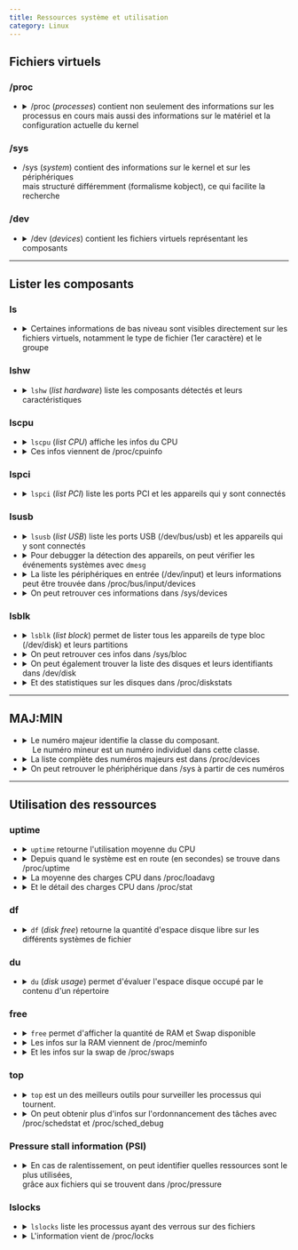 ```yaml
---
title: Ressources système et utilisation
category: Linux
---
```


## Fichiers virtuels

### /proc

* <details>
  <summary>
    /proc (<i>processes</i>) contient non seulement des informations sur les processus en cours  
    mais aussi des informations sur le matériel et la configuration actuelle du kernel
  </summary>

  <pre lang="bash">
  $ cat /proc/version_signature
  Ubuntu 5.4.0-122.138~18.04.1-generic 5.4.192
  $
  $ cat /proc/version
  Linux version 5.4.0-122-generic (buildd@lcy02-amd64-035) (gcc version 7.5.0 (Ubuntu 7.5.0-3ubuntu1~18.04)) #138~18.04.1-Ubuntu SMP Fri Jun 24 14:14:03 UTC 2022
  $
  $ cat /proc/cmdline
  BOOT_IMAGE=/boot/vmlinuz-5.4.0-122-generic root=UUID=28a25b21-4cc8-484e-bebe-1d133ce62468 ro quiet splash vt.handoff=1
  </pre>

  <table>
  <tr>
    <th>Fichier</th>
    <th>Description</th>
  </tr>
  <tr>
    <td>
      <code>/proc/cmdline</code>
    </td>
    <td>
      Informations passées au kernel pendant le démarrage
    </td>
  </tr>
  <tr>
    <td>
      <code>/proc/meminfo</code>
    </td>
    <td>
      Informations sur l'utilisation de la mémoire du kernel
    </td>
  </tr>
  <tr>
    <td>
      <code>/proc/modules</code>
    </td>
    <td>
      Modules chargés dans le kernel
    </td>
  </tr>
  <tr><td></td><td></td></tr>
  <tr>
    <td>
      <code>/proc/dma</code>
    </td>
    <td>
      (direct memory access) Canaux pouvant envoyer des données directement en mémoire, sans passer par le CPU
    </td>
  </tr>
  <tr>
    <td>
      <code>/proc/interrupts</code>
    </td>
    <td>
      Interruptions, permet au CPU de savoir quel périphérique a des données à lui envoyer
    </td>
  </tr>
  <tr>
    <td>
      <code>/proc/ioports</code>
    </td>
    <td>
      Emplacements mémoire où le CPU et les autres composants matériel s'envoient des données — dans les deux sens
    </td>
  </tr>
  <tr><td></td><td></td></tr>
  <tr>
    <td>
      <code>/proc/ide/*</code>
    </td>
    <td>
      Configurations des bus IDE
    </td>
  </tr>
  <tr>
    <td>
      <code>/proc/scsi/*</code>
    </td>
    <td>
      Configurations des appareils SCSI
    </td>
  </tr>
  <tr>
    <td>
      <code>/proc/scsi/device_info</code>
    </td>
    <td>
      Liste des appareils SCSI reconnus
    </td>
  </tr>
  <tr>
    <td>
      <code>/proc/bus/usb/*</code>
    </td>
    <td>
      Configurations des bus USB
    </td>
  </tr>
  <tr>
    <td>
      <code>/proc/bus/pci/*</code>
    </td>
    <td>
      Configurations des bus PCI
    </td>
  </tr>
  <tr>
    <td>
      <code>/proc/device-tree/*</code>
    </td>
    <td>
      Configuration OpenFirmware, utilisé sur les plateformes PowerPC
    </td>
  </tr>
  </table>

  Pour plus d'infos: <code>man 5 proc</code>
  </details>

### /sys

* /sys (*system*) contient des informations sur le kernel et sur les périphériques  
  mais structuré différemment (formalisme kobject), ce qui facilite la recherche

### /dev

* <details>
  <summary>
    /dev (<i>devices</i>) contient les fichiers virtuels représentant les composants
  </summary>

  <pre lang="bash">
  $ ls -l /dev/nvme0n1 /dev/tty2
  brw-rw---- 1 root disk 259, 0 août  19 08:04 /dev/nvme0n1
  crw--w---- 1 root tty    4, 2 août  19 08:04 /dev/tty2
  </pre>

  <table>
  <tr>
    <th>Fichier</th>
    <th>Description</th>
  </tr>
  <tr>
    <td><code>/dev/bus/usb/*</code></td>
    <td>Port USB</td>
  </tr>
  <tr>
    <td><code>/dev/hd*</code></td>
    <td>Disque PATA</td>
  </tr>
  <tr>
    <td><code>/dev/sd*</code></td>
    <td>Disque SATA & SCSI</td>
  </tr>
  <tr>
    <td><code>/dev/nvme*</code></td>
    <td>Disque PCI Express</td>
  </tr>
  <tr>
    <td><code>/dev/tty*</code></td>
    <td>Terminal</td>
  </tr>
  <tr>
    <td><code>/dev/sr*</code></td>
    <td>Lecteur optique</td>
  </tr>
  <tr>
    <td><code>/dev/fd*</code></td>
    <td>(floppy disk) Disquette</td>
  </tr>
  </table>
  </details>

---

## Lister les composants

### ls

* <details>
  <summary>
    Certaines informations de bas niveau sont visibles directement sur les fichiers virtuels,  
    notamment le type de fichier (1er caractère) et le groupe
  </summary>

  <pre lang="bash">
  $ ls -l /dev/nvme0n1 /dev/tty2
  brw-rw---- 1 root disk 259, 0 août  19 08:04 /dev/nvme0n1
  crw--w---- 1 root tty    4, 2 août  19 08:04 /dev/tty2
  </pre>

  <table>
  <tr>
    <th>Exemple</th>
    <th>Groupe</th>
    <th>Type</th>
    <th>Description</th>
  </tr>
  <tr>
    <td><code>/dev/nvme0n1</code></td>
    <td>disk</td>
    <td>b</td>
    <td>Un disque, appareil qui transfère des données en bloc</td>
  </tr>
  <tr>
    <td><code>/dev/tty2</code></td>
    <td>tty</td>
    <td>c</td>
    <td>Un terminal, appareil virtuel qui transfère des données caractère par caractère</td>
  </tr>
  </table>
  </details>

### lshw

* <details>
  <summary>
    <code>lshw</code> (<i>list hardware</i>) liste les composants détectés et leurs caractéristiques
  </summary>

  <pre lang="bash">
  # lshw > lshw
  # grep -Fn '*' lshw | head
  9:  *-core
  16:     *-firmware
  25:     *-cpu
  40:        *-cache:0
  48:        *-cache:1
  56:        *-cache:2
  64:     *-memory
  69:        *-bank:0
  79:        *-bank:1
  89:     *-pci
  </pre>
  </details>

### lscpu

* <details>
  <summary>
    <code>lscpu</code> (<i>list CPU</i>) affiche les infos du CPU
  </summary>

  <pre lang="bash">
  $ lscpu
  Architecture:        x86_64
  CPU op-mode(s):      32-bit, 64-bit
  Byte Order:          Little Endian
  CPU(s):              8
  On-line CPU(s) list: 0-7
  Thread(s) per core:  2
  Core(s) per socket:  4
  Socket(s):           1
  NUMA node(s):        1
  Vendor ID:           GenuineIntel
  CPU family:          6
  Model:               142
  Model name:          Intel(R) Core(TM) i7-10510U CPU @ 1.80GHz
  Stepping:            12
  CPU MHz:             800.124
  CPU max MHz:         4900,0000
  CPU min MHz:         400,0000
  BogoMIPS:            4599.93
  Virtualisation:      VT-x
  L1d cache:           32K
  L1i cache:           32K
  L2 cache:            256K
  L3 cache:            8192K
  NUMA node0 CPU(s):   0-7
  Flags:               fpu vme de pse tsc msr pae mce cx8 apic sep mtrr pge mca cmov pat pse36 clflush dts acpi mmx fxsr sse sse2 ss ht tm pbe syscall nx pdpe1gb rdtscp lm constant_tsc art arch_perfmon pebs bts rep_good nopl xtopology nonstop_tsc cpuid aperfmperf pni pclmulqdq dtes64 monitor ds_cpl vmx est tm2 ssse3 sdbg fma cx16 xtpr pdcm pcid sse4_1 sse4_2 x2apic movbe popcnt tsc_deadline_timer aes xsave avx f16c rdrand lahf_lm abm 3dnowprefetch cpuid_fault epb invpcid_single ssbd ibrs ibpb stibp ibrs_enhanced tpr_shadow vnmi flexpriority ept vpid ept_ad fsgsbase tsc_adjust bmi1 avx2 smep bmi2 erms invpcid mpx rdseed adx smap clflushopt intel_pt xsaveopt xsavec xgetbv1 xsaves dtherm ida arat pln pts hwp hwp_notify hwp_act_window hwp_epp md_clear flush_l1d arch_capabilities
  </pre>
  </details>

* <details>
  <summary>
    Ces infos viennent de /proc/cpuinfo
  </summary>

  <pre lang="bash">
  $ head /proc/cpuinfo
  processor : 0
  vendor_id : GenuineIntel
  cpu family  : 6
  model   : 142
  model name  : Intel(R) Core(TM) i7-10510U CPU @ 1.80GHz
  stepping  : 12
  microcode : 0xf0
  cpu MHz   : 800.029
  cache size  : 8192 KB
  physical id : 0
  </pre>
  </details>

### lspci

* <details>
  <summary>
    <code>lspci</code> (<i>list PCI</i>) liste les ports PCI et les appareils qui y sont connectés
  </summary>

  -t (<i>tree</i>) pour afficher les infos en arbre<br>  
  -v, -vv ou -vvv (<i>verbose</i>) pour un mode plus verbeux

  <pre lang="bash">
  $ lspci | head
  00:00.0 Host bridge: Intel Corporation Device 9b61 (rev 0c)
  00:02.0 VGA compatible controller: Intel Corporation Device 9b41 (rev 02)
  00:04.0 Signal processing controller: Intel Corporation Xeon E3-1200 v5/E3-1500 v5/6th Gen Core Processor Thermal Subsystem (rev 0c)
  00:08.0 System peripheral: Intel Corporation Xeon E3-1200 v5/v6 / E3-1500 v5 / 6th/7th Gen Core Processor Gaussian Mixture Model
  00:12.0 Signal processing controller: Intel Corporation Device 02f9
  00:14.0 USB controller: Intel Corporation Device 02ed
  00:14.2 RAM memory: Intel Corporation Device 02ef
  00:15.0 Serial bus controller [0c80]: Intel Corporation Device 02e8
  00:15.1 Serial bus controller [0c80]: Intel Corporation Device 02e9
  00:16.0 Communication controller: Intel Corporation Device 02e0
  </pre>

  <pre lang="bash">
  $ lspci -t -vvv
  -[0000:00]-+-00.0  Intel Corporation Device 9b61
             +-02.0  Intel Corporation Device 9b41
             +-04.0  Intel Corporation Xeon E3-1200 v5/E3-1500 v5/6th Gen Core Processor Thermal Subsystem
             +-08.0  Intel Corporation Xeon E3-1200 v5/v6 / E3-1500 v5 / 6th/7th Gen Core Processor Gaussian Mixture Model
             +-12.0  Intel Corporation Device 02f9
             +-14.0  Intel Corporation Device 02ed
             +-14.2  Intel Corporation Device 02ef
             +-15.0  Intel Corporation Device 02e8
             +-15.1  Intel Corporation Device 02e9
             +-16.0  Intel Corporation Device 02e0
             +-1c.0-[01]----00.0  Realtek Semiconductor Co., Ltd. RTS525A PCI Express Card Reader
             +-1c.6-[02]----00.0  Intel Corporation Device 2723
             +-1d.0-[03-70]----00.0-[04-70]--+-00.0-[05]----00.0  Intel Corporation JHL6540 Thunderbolt 3 NHI (C step) [Alpine Ridge 4C 2016]
             |                               +-01.0-[06-3a]--
             |                               +-02.0-[3b]----00.0  Intel Corporation JHL6540 Thunderbolt 3 USB Controller (C step) [Alpine Ridge 4C 2016]
             |                               \-04.0-[3c-70]--
             +-1d.4-[71]----00.0  SK hynix Device 174a
             +-1f.0  Intel Corporation Device 0284
             +-1f.3  Intel Corporation Device 02c8
             +-1f.4  Intel Corporation Device 02a3
             \-1f.5  Intel Corporation Device 02a4
  </pre>

  Les infos affichées sont:
  <ol>
  <li>adresse physique</li>
  <li>classe</li>
  <li>fabricant</li>
  <li>appareil</li>
  <li>révision (optionnel)</li>
  <li>interface de programmation (optionnel)</li>
  </ol>
  </details>

### lsusb

* <details>
  <summary>
    <code>lsusb</code> (<i>list USB</i>) liste les ports USB (/dev/bus/usb) et les appareils qui y sont connectés
  </summary>

  <pre lang="bash">
  $ lsusb
  Bus 004 Device 001: ID 1d6b:0003 Linux Foundation 3.0 root hub
  Bus 003 Device 001: ID 1d6b:0002 Linux Foundation 2.0 root hub
  Bus 002 Device 002: ID 05e3:0626 Genesys Logic, Inc. 
  Bus 002 Device 001: ID 1d6b:0003 Linux Foundation 3.0 root hub
  Bus 001 Device 003: ID 8087:0029 Intel Corp. 
  Bus 001 Device 002: ID 0c45:6723 Microdia 
  Bus 001 Device 004: ID 27c6:5385  
  Bus 001 Device 007: ID 1bcf:0005 Sunplus Innovation Technology Inc. Optical Mouse
  Bus 001 Device 009: ID 046d:c52b Logitech, Inc. Unifying Receiver
  Bus 001 Device 008: ID 0bda:2171 Realtek Semiconductor Corp. 
  Bus 001 Device 005: ID 05e3:0610 Genesys Logic, Inc. 4-port hub
  Bus 001 Device 001: ID 1d6b:0002 Linux Foundation 2.0 root hub
  </pre>
  </details>

* <details>
  <summary>
    Pour debugger la détection des appareils, on peut vérifier les événements systèmes avec <code>dmesg</code>
  </summary>

  <pre lang="bash">
  $ dmesg
  ...
  [   67.042586] usb 1-1: new high-speed USB device number 5 using xhci_hcd
  [   67.211103] usb 1-1: New USB device found, idVendor=05e3, idProduct=0610, bcdDevice=62.13
  [   67.211106] usb 1-1: New USB device strings: Mfr=1, Product=2, SerialNumber=0
  [   67.211108] usb 1-1: Product: USB2.1 Hub
  [   67.211109] usb 1-1: Manufacturer: GenesysLogic
  [   67.212733] hub 1-1:1.0: USB hub found
  [   67.215026] hub 1-1:1.0: 4 ports detected
  [   67.554519] usb 1-1.3: new full-speed USB device number 6 using xhci_hcd
  [   67.681961] usb 1-1.3: New USB device found, idVendor=046d, idProduct=c52b, bcdDevice=24.11
  [   67.681963] usb 1-1.3: New USB device strings: Mfr=1, Product=2, SerialNumber=0
  [   67.681963] usb 1-1.3: Product: USB Receiver
  [   67.681964] usb 1-1.3: Manufacturer: Logitech
  [   67.798712] usb 1-1.4: new low-speed USB device number 7 using xhci_hcd
  [   67.928769] usb 1-1.4: New USB device found, idVendor=1bcf, idProduct=0005, bcdDevice= 0.14
  [   67.928775] usb 1-1.4: New USB device strings: Mfr=0, Product=2, SerialNumber=0
  [   67.928778] usb 1-1.4: Product: USB Optical Mouse
  </pre>
  </details>

* <details>
  <summary>
    La liste les périphériques en entrée (/dev/input) et leurs informations peut être trouvée dans /proc/bus/input/devices
  </summary>

  <pre lang="bash">
  $ cat /proc/bus/input/devices
  ...
  I: Bus=0003 Vendor=1bcf Product=0005 Version=0110
  N: Name="USB Optical Mouse"
  P: Phys=usb-0000:00:14.0-1.4/input0
  S: Sysfs=/devices/pci0000:00/0000:00:14.0/usb1/1-1/1-1.4/1-1.4:1.0/0003:1BCF:0005.0005/input/input27
  U: Uniq=
  H: Handlers=mouse4 event21 
  B: PROP=0
  B: EV=17
  B: KEY=1f0000 0 0 0 0
  B: REL=1943
  B: MSC=10
  </pre>
  </details>

* <details>
  <summary>
    On peut retrouver ces informations dans /sys/devices
  </summary>

  <pre lang="bash">
  $ sysfs=/devices/pci0000:00/0000:00:14.0/usb1/1-1/1-1.4/1-1.4:1.0/0003:1BCF:0005.0005/input/input27
  $ cd /sys$sysfs
  $
  $ ls -l
  total 0
  drwxr-xr-x 2 root root    0 août  20 05:17 capabilities
  lrwxrwxrwx 1 root root    0 août  20 06:15 device -> ../../../0003:1BCF:0005.0005
  drwxr-xr-x 3 root root    0 août  20 05:17 event21
  drwxr-xr-x 2 root root    0 août  20 05:17 id
  -r--r--r-- 1 root root 4096 août  20 06:15 modalias
  drwxr-xr-x 3 root root    0 août  20 05:17 mouse4
  -r--r--r-- 1 root root 4096 août  20 05:17 name
  -r--r--r-- 1 root root 4096 août  20 05:17 phys
  drwxr-xr-x 2 root root    0 août  20 06:15 power
  -r--r--r-- 1 root root 4096 août  20 05:17 properties
  lrwxrwxrwx 1 root root    0 août  20 05:17 subsystem -> ../../../../../../../../../../class/input
  -rw-r--r-- 1 root root 4096 août  20 05:17 uevent
  -r--r--r-- 1 root root 4096 août  20 06:15 uniq
  $
  $ grep -r '' . 2>/dev/null
  ./uevent:PRODUCT=3/1bcf/5/110
  ./uevent:NAME="USB Optical Mouse"
  ./uevent:PHYS="usb-0000:00:14.0-1.4/input0"
  ./uevent:UNIQ=""
  ./uevent:PROP=0
  ./uevent:EV=17
  ./uevent:KEY=1f0000 0 0 0 0
  ./uevent:REL=1943
  ./uevent:MSC=10
  ./uevent:MODALIAS=input:b0003v1BCFp0005e0110-e0,1,2,4,k110,111,112,113,114,r0,1,6,8,B,C,am4,lsfw
  ./capabilities/rel:1943
  ./capabilities/abs:0
  ./capabilities/ff:0
  ./capabilities/led:0
  ./capabilities/sw:0
  ./capabilities/key:1f0000 0 0 0 0
  ./capabilities/msc:10
  ./capabilities/snd:0
  ./capabilities/ev:17
  ./mouse4/uevent:MAJOR=13
  ./mouse4/uevent:MINOR=36
  ./mouse4/uevent:DEVNAME=input/mouse4
  ./mouse4/power/runtime_active_time:0
  ./mouse4/power/runtime_active_kids:0
  ./mouse4/power/runtime_usage:0
  ./mouse4/power/runtime_status:unsupported
  ./mouse4/power/async:disabled
  ./mouse4/power/runtime_suspended_time:0
  ./mouse4/power/runtime_enabled:disabled
  ./mouse4/power/control:auto
  ./mouse4/dev:13:36
  ./power/runtime_active_time:0
  ./power/runtime_active_kids:0
  ./power/runtime_usage:0
  ./power/runtime_status:unsupported
  ./power/async:disabled
  ./power/runtime_suspended_time:0
  ./power/runtime_enabled:disabled
  ./power/control:auto
  ./uniq:
  ./event21/uevent:MAJOR=13
  ./event21/uevent:MINOR=85
  ./event21/uevent:DEVNAME=input/event21
  ./event21/power/runtime_active_time:0
  ./event21/power/runtime_active_kids:0
  ./event21/power/runtime_usage:0
  ./event21/power/runtime_status:unsupported
  ./event21/power/async:disabled
  ./event21/power/runtime_suspended_time:0
  ./event21/power/runtime_enabled:disabled
  ./event21/power/control:auto
  ./event21/dev:13:85
  ./properties:0
  ./id/bustype:0003
  ./id/vendor:1bcf
  ./id/product:0005
  ./id/version:0110
  ./phys:usb-0000:00:14.0-1.4/input0
  ./name:USB Optical Mouse
  ./modalias:input:b0003v1BCFp0005e0110-e0,1,2,4,k110,111,112,113,114,r0,1,6,8,B,C,am4,lsfw
  </pre>
  </details>

### lsblk

* <details>
  <summary>
    <code>lsblk</code> (<i>list block</i>) permet de lister tous les appareils de type bloc (/dev/disk) et leurs partitions
  </summary>

  -o (<i>output</i>) pour sélectionner les colonnes à afficher

  <pre lang="bash">
  $ lsblk | grep -v ^loop
  NAME        MAJ:MIN RM   SIZE RO TYPE MOUNTPOINT
  nvme0n1     259:0    0   477G  0 disk 
  ├─nvme0n1p1 259:1    0   512M  0 part /boot/efi
  └─nvme0n1p2 259:2    0 476,4G  0 part /
  </pre>

  <pre lang="bash">
  $ lsblk -o NAME,LOG-SEC,SIZE,TYPE,WWN,SERIAL,MODEL /dev/nvme0n1
  NAME        LOG-SEC   SIZE TYPE WWN                                  SERIAL               MODEL
  nvme0n1         512   477G disk eui.ace42e000613de752ee4ac0000000001    CD0BN57381090BC4A PC711 NVMe SK hynix 512GB               
  ├─nvme0n1p1     512   512M part eui.ace42e000613de752ee4ac0000000001                      
  └─nvme0n1p2     512 476,4G part eui.ace42e000613de752ee4ac0000000001     
  </pre>

  Liste des infos disponibles: <code>lsblk --help</code>
  </details>

* <details>
  <summary>
    On peut retrouver ces infos dans /sys/bloc
  </summary>

  <pre lang="bash">
  $ cat /sys/block/nvme0n1/size
  1000215216

  $ cat /sys/block/nvme0n1/queue/logical_block_size
  512

  $ echo $((1000215216*512))
  512110190592
  </pre>
  </details>

* <details>
  <summary>
    On peut également trouver la liste des disques et leurs identifiants dans /dev/disk
  </summary>

  <table>
    <tr>
      <th>Path</th>
      <th>Type d'identifiant</th>
    </tr>
    <tr>
      <td><code>/dev/disk/by-id</code></td>
      <td>World wide identifier (détecté en fonction de idVendor et idProduct)</td>
    </tr>
    <tr>
      <td><code>/dev/disk/by-uuid</code></td>
      <td>Identifiant contenu dans les métadonnées du disque</td>
    </tr>
    <tr>
      <td><code>/dev/disk/by-path</code></td>
      <td>Connexion au bus PCI</td>
    </tr>
  </table>

  <pre lang="bash">
  $ ls -l /dev/disk/*
  /dev/disk/by-id:
  total 0
  lrwxrwxrwx 1 root root 13 août  20 05:13 nvme-eui.ace42e000613de752ee4ac0000000001 -> ../../nvme0n1
  lrwxrwxrwx 1 root root 15 août  20 05:13 nvme-eui.ace42e000613de752ee4ac0000000001-part1 -> ../../nvme0n1p1
  lrwxrwxrwx 1 root root 15 août  20 05:13 nvme-eui.ace42e000613de752ee4ac0000000001-part2 -> ../../nvme0n1p2
  lrwxrwxrwx 1 root root 13 août  20 05:13 nvme-PC711_NVMe_SK_hynix_512GB__CD0BN57381090BC4A -> ../../nvme0n1
  lrwxrwxrwx 1 root root 15 août  20 05:13 nvme-PC711_NVMe_SK_hynix_512GB__CD0BN57381090BC4A-part1 -> ../../nvme0n1p1
  lrwxrwxrwx 1 root root 15 août  20 05:13 nvme-PC711_NVMe_SK_hynix_512GB__CD0BN57381090BC4A-part2 -> ../../nvme0n1p2

  /dev/disk/by-partlabel:
  total 0
  lrwxrwxrwx 1 root root 15 août  20 05:13 'EFI\x20System\x20Partition' -> ../../nvme0n1p1

  /dev/disk/by-partuuid:
  total 0
  lrwxrwxrwx 1 root root 15 août  20 05:13 0b57da2b-7f90-4b10-876d-94c60068e9f8 -> ../../nvme0n1p1
  lrwxrwxrwx 1 root root 15 août  20 05:13 b699d032-eea9-431b-bb02-6fb462db6192 -> ../../nvme0n1p2

  /dev/disk/by-path:
  total 0
  lrwxrwxrwx 1 root root 13 août  20 05:13 pci-0000:71:00.0-nvme-1 -> ../../nvme0n1
  lrwxrwxrwx 1 root root 15 août  20 05:13 pci-0000:71:00.0-nvme-1-part1 -> ../../nvme0n1p1
  lrwxrwxrwx 1 root root 15 août  20 05:13 pci-0000:71:00.0-nvme-1-part2 -> ../../nvme0n1p2

  /dev/disk/by-uuid:
  total 0
  lrwxrwxrwx 1 root root 15 août  20 05:13 28a25b21-4cc8-484e-bebe-1d133ce62468 -> ../../nvme0n1p2
  lrwxrwxrwx 1 root root 15 août  20 05:13 EB79-AAE8 -> ../../nvme0n1p1
  </pre>
  </details>

* <details>
  <summary>
    Et des statistiques sur les disques dans /proc/diskstats
  </summary>

  <pre lang="bash">
  $ cat /proc/diskstats | grep -v loop
   259       0 nvme0n1 387023 268602 9197522 37149 41051 43961 3142762 38483 0 66472 11876 0 0 0 0
   259       1 nvme0n1p1 1194 0 13376 1074 2 0 2 0 0 108 0 0 0 0 0
   259       2 nvme0n1p2 385736 268602 9179202 36048 40880 43961 3142760 38280 0 66368 11760 0 0 0 0
  </pre>
  </details>

---

## MAJ:MIN

* <details>
  <summary>
    Le numéro majeur identifie la classe du composant.<br>  
    &emsp; Le numéro mineur est un numéro individuel dans cette classe.
  </summary>

  <pre lang="bash">
  $ lsblk /dev/nvme0n1 -o NAME,MAJ:MIN
  NAME        MAJ:MIN
  nvme0n1     259:0  
  ├─nvme0n1p1 259:1  
  └─nvme0n1p2 259:2  
  </pre>

  <pre lang="bash">
  $ cat /sys$sysfs/mouse4/uevent
  MAJOR=13
  MINOR=36
  DEVNAME=input/mouse4
  </pre>
  </details>

* <details>
  <summary>
    La liste complète des numéros majeurs est dans /proc/devices
  </summary>

  <pre lang="bash">
  $ cat /proc/devices
  Character devices:
    1 mem
    4 tty
    6 lp
   13 input
      ...
  180 usb
  239 nvme

  Block devices:
    7 loop
    8 sd
   11 sr
      ...
  259 blkext
  </pre>
  </details>

* <details>
  <summary>
    On peut retrouver le phériphérique dans /sys à partir de ces numéros
  </summary>

  <pre lang="bash">
  $ readlink -f /sys/dev/char/13:36
  /sys/devices/pci0000:00/0000:00:14.0/usb1/1-1/1-1.4/1-1.4:1.0/0003:1BCF:0005.0005/input/input27/mouse4

  $ readlink -f /sys/dev/block/259:0
  /sys/devices/pci0000:00/0000:00:1d.4/0000:71:00.0/nvme/nvme0/nvme0n1
  </pre>
  </details>

---

## Utilisation des ressources

### uptime

* <details>
  <summary>
    <code>uptime</code> retourne l'utilisation moyenne du CPU
  </summary>

  <pre lang="bash">
  $ uptime
   07:38:11 up  2:22,  1 user,  load average: 0.74, 0.78, 0.75
  </pre>

  Les informations retournées sont:
  <ol>
  <li>Depuis quand le système est en route</li>
  <li>Nombre actuel d'utilisateurs connectés</li>
  <li>Charge CPU pour les 1, 5 et 15 dernières minutes.<br>  
     Pour un serveur web, on cherche à garder la moyenne sur 15 minutes inférieure ou égale à 1 — une moyenne supérieure est signe qu'il foit améliorer les performances, ou acquérir un processeur plus puissant</li>
  </ol>
  </details>

* <details>
  <summary>
    Depuis quand le système est en route (en secondes) se trouve dans /proc/uptime
  </summary>

  <pre lang="bash">
  $ cat /proc/uptime
  25024.70 175370.49
  </pre>
  </details>

* <details>
  <summary>
    La moyenne des charges CPU dans /proc/loadavg
  </summary>

  <pre lang="bash">
  $ cat /proc/loadavg 
  2.95 3.33 3.13 1/1481 22235
  </pre>
  </details>

* <details>
  <summary>
    Et le détail des charges CPU dans /proc/stat
  </summary>

  <pre lang="bash">
  $ cat /proc/stat
  cpu  1998213 1088 454598 17343534 6119 0 140147 0 0 0
  cpu0 274300 187 62809 2141069 636 0 49278 0 0 0
  cpu1 247879 168 52557 2172949 1185 0 43740 0 0 0
  cpu2 244614 118 44920 2186675 858 0 23137 0 0 0
  cpu3 245108 117 48412 2180788 543 0 12608 0 0 0
  cpu4 271052 93 101777 2104323 469 0 2868 0 0 0
  cpu5 239401 120 48608 2185256 721 0 3536 0 0 0
  cpu6 238473 140 47983 2181725 868 0 2426 0 0 0
  cpu7 237382 143 47529 2190746 835 0 2550 0 0 0
  intr 67899918 0 ...
  ctxt 251624301
  btime 1660965368
  processes 22119
  procs_running 7
  procs_blocked 0
  softirq 68205876 1987426 25210897 26 40038 3958 0 30455 27934750 349 12997977
  </pre>
  </details>

### df

* <details>
  <summary>
    <code>df</code> (<i>disk free</i>) retourne la quantité d'espace disque libre sur les différents systèmes de fichier
  </summary>

  -h (<i>human</i>) pour afficher la taille en format humain<br>
  -T (<i>type</i>) pour afficher le système de fichiers<br>
  -i (<i>inode</i>) pour afficher le nombre d'inodes libres<br><br>

  <pre lang="bash">
  $ sudo df -hT | grep -v loop
  Filesystem     Type      Size  Used Avail Use% Mounted on
  udev           devtmpfs  7,7G     0  7,7G   0% /dev
  tmpfs          tmpfs     1,6G  2,2M  1,6G   1% /run
  /dev/nvme0n1p2 ext4      468G  168G  277G  38% /
  tmpfs          tmpfs     7,7G  440K  7,7G   1% /dev/shm
  tmpfs          tmpfs     5,0M  4,0K  5,0M   1% /run/lock
  tmpfs          tmpfs     7,7G     0  7,7G   0% /sys/fs/cgroup
  /dev/nvme0n1p1 vfat      511M  6,2M  505M   2% /boot/efi
  tmpfs          tmpfs     1,6G  132K  1,6G   1% /run/user/1000
  overlay        overlay   468G  168G  277G  38% /var/lib/docker/overlay2/e453aa0329f34e92d831d85b79dfd381bf39b7f5508576ed4d3e259705bf50e7/merged
  </pre>

  Si vous avez une application qui crée beaucoup de petits fichiers, il est possible d'atteindre la limite d'inodes sur le système de fichier. Il est donc important de vérifier également l'uitlisation des numéros d'inode.

  <pre lang="bash">
  $ sudo df -hTi | grep -v loop
  Filesystem     Type     Inodes IUsed IFree IUse% Mounted on
  udev           devtmpfs   2,0M   620  2,0M    1% /dev
  tmpfs          tmpfs      2,0M  1,2K  2,0M    1% /run
  /dev/nvme0n1p2 ext4        30M  4,7M   26M   16% /
  tmpfs          tmpfs      2,0M    21  2,0M    1% /dev/shm
  tmpfs          tmpfs      2,0M     4  2,0M    1% /run/lock
  tmpfs          tmpfs      2,0M    18  2,0M    1% /sys/fs/cgroup
  /dev/nvme0n1p1 vfat          0     0     0     - /boot/efi
  tmpfs          tmpfs      2,0M    65  2,0M    1% /run/user/1000
  overlay        overlay     30M  4,7M   26M   16% /var/lib/docker/overlay2/e453aa0329f34e92d831d85b79dfd381bf39b7f5508576ed4d3e259705bf50e7/merged
  </pre>
  </details>

### du

* <details>
  <summary>
    <code>du</code> (<i>disk usage</i>) permet d'évaluer l'espace disque occupé par le contenu d'un répertoire
  </summary>

  La taille d'un répertoire affichée par <code>ls</code> est la taille des blocs de données occupés par le répertoire: c'est à dire les noms des fichier à l'intérieur du répertoire et leurs numéros d'inode. Si on s'intéresse à la taille des fichiers à l'intérieur, à alors il faut parcourir les métadonnées de chacun de ces fichiers — récursivement s'il y a des sous-répertoires.<br><br>

  -h (<i>human</i>) pour afficher les tailles dans un format lisible par un humain (par exemple 1K, 234M, 5G)<br>
  -s (<i>summary</i>) afficher seulement le total<br>  
  --inodes pour afficher le nombre d'inodes utilisées<br><br>

  <pre lang="bash">
  $ pwd
  /home/am/Documents
  $
  $ du -hs
  6,5G  .
  $
  $ du -hs ../Images
  5,1M  ../Images
  </pre>

  <pre lang="bash">
  $ du -s --inodes
  64349 .
  </pre>
  </details>

### free

* <details>
  <summary>
    <code>free</code> permet d'afficher la quantité de RAM et Swap disponible
  </summary>

  -h (<i>human</i>) pour afficher les tailles avec les unités K/M/G

  <pre lang="bash">
  $ free
                total        used        free      shared  buff/cache   available
  Mem:       16078664     3000092     6065160      595252     7013412    12155848
  Swap:       2097148           0     2097148
  </pre>

  <pre lang="bash">
  $ free -h
                total        used        free      shared  buff/cache   available
  Mem:            15G        2,9G        5,8G        571M        6,7G         11G
  Swap:          2,0G          0B        2,0G
  </pre>

  <ins>buffers/cache</ins>: est mémoire physique moins la mémoire utilisée par le noyau
  </details>

* <details>
  <summary>
    Les infos sur la RAM viennent de /proc/meminfo
  </summary>

  <pre lang="bash">
  $ head /proc/meminfo
  MemTotal:       16078664 kB
  MemFree:         6079848 kB
  MemAvailable:   12170444 kB
  Buffers:         2537444 kB
  Cached:          3052184 kB
  SwapCached:            0 kB
  Active:          5977168 kB
  Inactive:        1756400 kB
  Active(anon):    2637324 kB
  Inactive(anon):    81944 kB
  </pre>
  </details>

* <details>
  <summary>
    Et les infos sur la swap de /proc/swaps
  </summary>

  <pre lang="bash">
  $ cat /proc/swaps
  Filename        Type    Size  Used  Priority
  /swapfile                               file    2097148 0 -2
  </pre>
  </details>

### top

* <details>
  <summary>
    <code>top</code> est un des meilleurs outils pour surveiller les processus qui tournent.
  </summary>
  
  top affiche la charge du CPU et de la mémoire disponible (en haut) suivit de la liste des processus les plus coûteux.<br>
  Par défaut, les processus sont triés par utilisation du CPU. pppuyer sur la touche <kbd>m</kbd> permet de trier sur l'utilisation de la mémoire — appuyer sur la touche <kbd>m</kbd> quelques fois de plus pour revenir au tri par CPU.
  </details>

* <details>
  <summary>
    On peut obtenir plus d'infos sur l'ordonnancement des tâches avec /proc/schedstat et /proc/sched_debug
  </summary>

  <pre lang="bash">
  $ cat /proc/schedstat
  version 15
  timestamp 4301895034
  cpu0 0 0 0 0 0 0 4313400680257 144100158010 19213967
  domain0 11 0 0 0 0 0 0 0 0 0 0 0 0 0 0 0 0 0 0 0 0 0 0 0 0 0 0 0 0 0 0 0 0 0 0 0 0
  domain1 ff 0 0 0 0 0 0 0 0 0 0 0 0 0 0 0 0 0 0 0 0 0 0 0 0 0 0 0 0 0 0 0 0 0 0 0 0
  ...
  </pre>

  <pre lang="bash">
  $ less /proc/sched_debug
  ...
  runnable tasks:
   S           task   PID         tree-key  switches  prio     wait-time             sum-exec        sum-sleep
  -----------------------------------------------------------------------------------------------------------
   I         rcu_gp     3         7.951420         2   100         0.000000         0.000000         0.000000 0 0 /
   I     rcu_par_gp     4         9.951419         2   100         0.000000         0.000000         0.000000 0 0 /
   I   kworker/0:0H     6       976.318559         4   100         0.000000         0.016246         0.000000 0 0 /
   I   mm_percpu_wq     9        16.019073         2   100         0.000000         0.000000         0.000000 0 0 /
   S    ksoftirqd/0    10   9429869.229229    118126   120         0.000000      1571.669339         0.000000 0 0 /
   S    migration/0    12        22.019070      9416     0         0.000000       142.933381         0.000000 0 0 /
   S  idle_inject/0    13         0.000000         3    49         0.000000         0.000000         0.000000 0 0 /
   S        cpuhp/0    14      4245.887146        20   120         0.000000         0.653774         0.000000 0 0 /
   Secryptfs-kthrea   133       443.511345         2   120         0.000000         0.006355         0.000000 0 0 /
   I  kworker/u17:0   156   9428916.593716     98049   100         0.000000      2119.153064         0.000000 0 0 /
  </pre>
  </details>

### Pressure stall information (PSI)

* <details>
  <summary>
    En cas de ralentissement, on peut identifier quelles ressources sont le plus utilisées,<br>
    grâce aux fichiers qui se trouvent dans /proc/pressure
  </summary>

  <pre lang="bash">
  $ grep '' /proc/pressure/*
  /proc/pressure/cpu:some avg10=1.29 avg60=1.21 avg300=0.94 total=98164756
  /proc/pressure/io:some avg10=0.00 avg60=0.00 avg300=0.00 total=20132231
  /proc/pressure/io:full avg10=0.00 avg60=0.00 avg300=0.00 total=19390076
  /proc/pressure/memory:some avg10=0.00 avg60=0.00 avg300=0.00 total=0
  /proc/pressure/memory:full avg10=0.00 avg60=0.00 avg300=0.00 total=0
  </pre>

  Chaque fichier contient deux informations:

  <ul>
  <li>
    <ins>some</ins> indique le temps (en pourcentage) 
    pendant lequel une tâche a été retardée en raison d'un manque de ressources — comme un manque de mémoire.  
    Dans l'exemple suivant, la tâche A s'est exécutée sans retard pendant 60 secondes
    et la tâche B a dû attendre 30 secondes pour obtenir de la mémoire — soit 50% du temps<br>

    <img src="https://i.imgur.com/dMf1tRMm.png" alt="">
  </li>
  <li>
    <ins>full</ins> indique le temps (en pourcentage)  
    pendant lequel *toutes* les tâches sont restées en attente — donc la quantité de temps complètement inactif<br>

    <img src="https://i.imgur.com/OLFFoEwm.png" alt="">
  </li>
  </ul>

  <a href="https://utcc.utoronto.ca/~cks/space/blog/linux/PSICpuWhyNoFull">
    A realization about the Linux CPU pressure stall information
  </a>
  </details>

### lslocks

* <details>
  <summary>
    <code>lslocks</code> liste les processus ayant des verrous sur des fichiers
  </summary>

  <pre lang="bash">
  $ lslocks | head
  COMMAND           PID   TYPE SIZE MODE  M      START        END PATH
  systemd-timesyn   659  FLOCK      WRITE 0          0          0 /run...
  snapd            1046  FLOCK      WRITE 0          0          0 
  dropbox          3557  POSIX      READ  0        128        128 
  dropbox          3557  POSIX      WRITE 0 1073741824 1073741824 
  dropbox          3557  POSIX      WRITE 0 1073741826 1073742335 
  firefox          4240  POSIX      WRITE 0          0          0 
  thunderbird      5597  POSIX      WRITE 0 1073741826 1073742335 
  firefox          4240  POSIX      WRITE 0 1073741826 1073742335 
  firefox          4240  POSIX      WRITE 0 1073741826 1073742335 
  </pre>

* <details>
  <summary>
    L'information vient de /proc/locks
  </summary>

  <pre lang="bash">
  $ cat /proc/locks | head
  1: POSIX  ADVISORY  READ 12685 103:02:262185 128 128
  2: POSIX  ADVISORY  READ 12685 103:02:262274 1073741826 1073742335
  3: POSIX  ADVISORY  WRITE 5597 103:02:528205 1073741826 1073742335
  4: POSIX  ADVISORY  WRITE 5597 103:02:528222 1073741826 1073742335
  5: POSIX  ADVISORY  WRITE 5597 103:02:524354 1073741826 1073742335
  6: POSIX  ADVISORY  WRITE 5175 00:35:50 1 3
  7: POSIX  ADVISORY  WRITE 4240 103:02:7341331 1073741826 1073742335
  8: POSIX  ADVISORY  WRITE 5597 103:02:524361 1073741826 1073742335
  9: POSIX  ADVISORY  WRITE 5597 103:02:524358 1073741826 1073742335
  10: POSIX  ADVISORY  WRITE 5597 103:02:524345 1073741826 1073742335
  </pre>
  </details>
